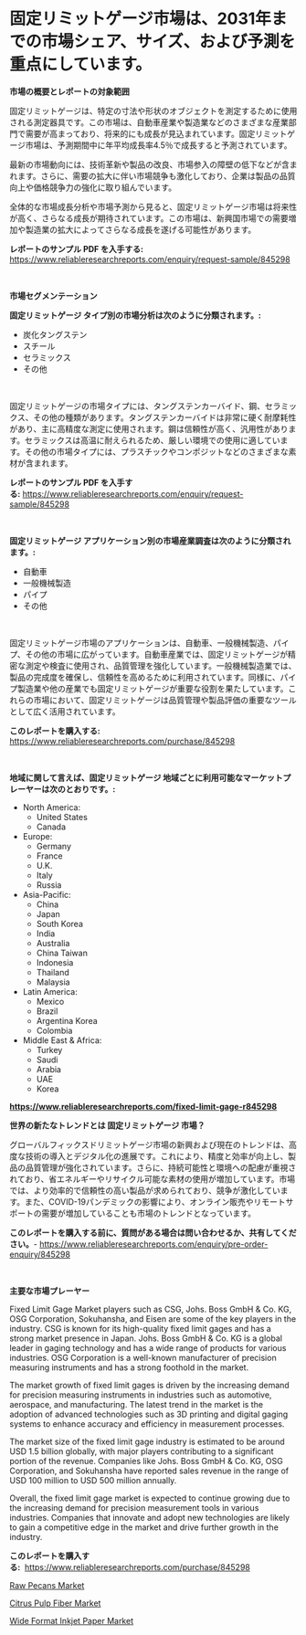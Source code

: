 <p><h1>固定リミットゲージ市場は、2031年までの市場シェア、サイズ、および予測を重点にしています。</h1></p><p><strong>市場の概要とレポートの対象範囲</strong></p>
<p><p>固定リミットゲージは、特定の寸法や形状のオブジェクトを測定するために使用される測定器具です。この市場は、自動車産業や製造業などのさまざまな産業部門で需要が高まっており、将来的にも成長が見込まれています。固定リミットゲージ市場は、予測期間中に年平均成長率4.5％で成長すると予測されています。</p><p>最新の市場動向には、技術革新や製品の改良、市場参入の障壁の低下などが含まれます。さらに、需要の拡大に伴い市場競争も激化しており、企業は製品の品質向上や価格競争力の強化に取り組んでいます。</p><p>全体的な市場成長分析や市場予測から見ると、固定リミットゲージ市場は将来性が高く、さらなる成長が期待されています。この市場は、新興国市場での需要増加や製造業の拡大によってさらなる成長を遂げる可能性があります。</p></p>
<p><strong>レポートのサンプル PDF を入手する:</strong> <a href="https://www.reliableresearchreports.com/enquiry/request-sample/845298">https://www.reliableresearchreports.com/enquiry/request-sample/845298</a></p>
<p>&nbsp;</p>
<p><strong>市場セグメンテーション</strong></p>
<p><strong>固定リミットゲージ タイプ別の市場分析は次のように分類されます。:</strong></p>
<p><ul><li>炭化タングステン</li><li>スチール</li><li>セラミックス</li><li>その他</li></ul></p>
<p>&nbsp;</p>
<p><p>固定リミットゲージの市場タイプには、タングステンカーバイド、鋼、セラミックス、その他の種類があります。タングステンカーバイドは非常に硬く耐摩耗性があり、主に高精度な測定に使用されます。鋼は信頼性が高く、汎用性があります。セラミックスは高温に耐えられるため、厳しい環境での使用に適しています。その他の市場タイプには、プラスチックやコンポジットなどのさまざまな素材が含まれます。</p></p>
<p><strong>レポートのサンプル PDF を入手する:</strong>&nbsp;<a href="https://www.reliableresearchreports.com/enquiry/request-sample/845298">https://www.reliableresearchreports.com/enquiry/request-sample/845298</a></p>
<p>&nbsp;</p>
<p><strong> 固定リミットゲージ アプリケーション別の市場産業調査は次のように分類されます。:</strong></p>
<p><ul><li>自動車</li><li>一般機械製造</li><li>パイプ</li><li>その他</li></ul></p>
<p>&nbsp;</p>
<p><p>固定リミットゲージ市場のアプリケーションは、自動車、一般機械製造、パイプ、その他の市場に広がっています。自動車産業では、固定リミットゲージが精密な測定や検査に使用され、品質管理を強化しています。一般機械製造業では、製品の完成度を確保し、信頼性を高めるために利用されています。同様に、パイプ製造業や他の産業でも固定リミットゲージが重要な役割を果たしています。これらの市場において、固定リミットゲージは品質管理や製品評価の重要なツールとして広く活用されています。</p></p>
<p><strong>このレポートを購入する:</strong>&nbsp; <a href="https://www.reliableresearchreports.com/purchase/845298">https://www.reliableresearchreports.com/purchase/845298</a></p>
<p>&nbsp;</p>
<p><strong>地域に関して言えば、固定リミットゲージ 地域ごとに利用可能なマーケットプレーヤーは次のとおりです。:</strong></p>
<p><ul>
    <li>
        North America:
        <ul>
            <li>United States</li>
            <li>Canada</li>
        </ul>
    </li>
    <li>
        Europe:
        <ul>
            <li>Germany</li>
            <li>France</li>
            <li>U.K.</li>
            <li>Italy</li>
            <li>Russia</li>
        </ul>
    </li>
    <li>
        Asia-Pacific:
        <ul>
            <li>China</li>
            <li>Japan</li>
            <li>South Korea</li>
            <li>India</li>
            <li>Australia</li>
            <li>China Taiwan</li>
            <li>Indonesia</li>
            <li>Thailand</li>
            <li>Malaysia</li>
        </ul>
    </li>
    <li>
        Latin America:
        <ul>
            <li>Mexico</li>
            <li>Brazil</li>
            <li>Argentina Korea</li>
            <li>Colombia</li>
        </ul>
    </li>
    <li>
        Middle East & Africa:
        <ul>
            <li>Turkey</li>
            <li>Saudi</li>
            <li>Arabia</li>
            <li>UAE</li>
            <li>Korea</li>
        </ul>
    </li>
    </ul></p>
<p><strong><a href="https://www.reliableresearchreports.com/fixed-limit-gage-r845298">https://www.reliableresearchreports.com/fixed-limit-gage-r845298</a></strong>&nbsp;</p>
<p><strong>世界の新たなトレンドとは 固定リミットゲージ 市場？</strong></p>
<p><p>グローバルフィックスドリミットゲージ市場の新興および現在のトレンドは、高度な技術の導入とデジタル化の進展です。これにより、精度と効率が向上し、製品の品質管理が強化されています。さらに、持続可能性と環境への配慮が重視されており、省エネルギーやリサイクル可能な素材の使用が増加しています。市場では、より効率的で信頼性の高い製品が求められており、競争が激化しています。また、COVID-19パンデミックの影響により、オンライン販売やリモートサポートの需要が増加していることも市場のトレンドとなっています。</p></p>
<p><strong>このレポートを購入する前に、質問がある場合は問い合わせるか、共有してください。</strong>- <a href="https://www.reliableresearchreports.com/enquiry/pre-order-enquiry/845298">https://www.reliableresearchreports.com/enquiry/pre-order-enquiry/845298</a></p>
<p>&nbsp;</p>
<p><strong>主要な市場プレーヤー</strong></p>
<p><p>Fixed Limit Gage Market players such as CSG, Johs. Boss GmbH & Co. KG, OSG Corporation, Sokuhansha, and Eisen are some of the key players in the industry. CSG is known for its high-quality fixed limit gages and has a strong market presence in Japan. Johs. Boss GmbH & Co. KG is a global leader in gaging technology and has a wide range of products for various industries. OSG Corporation is a well-known manufacturer of precision measuring instruments and has a strong foothold in the market.</p><p>The market growth of fixed limit gages is driven by the increasing demand for precision measuring instruments in industries such as automotive, aerospace, and manufacturing. The latest trend in the market is the adoption of advanced technologies such as 3D printing and digital gaging systems to enhance accuracy and efficiency in measurement processes.</p><p>The market size of the fixed limit gage industry is estimated to be around USD 1.5 billion globally, with major players contributing to a significant portion of the revenue. Companies like Johs. Boss GmbH & Co. KG, OSG Corporation, and Sokuhansha have reported sales revenue in the range of USD 100 million to USD 500 million annually.</p><p>Overall, the fixed limit gage market is expected to continue growing due to the increasing demand for precision measurement tools in various industries. Companies that innovate and adopt new technologies are likely to gain a competitive edge in the market and drive further growth in the industry.</p></p>
<p><strong>このレポートを購入する:</strong>&nbsp;&nbsp;<a href="https://www.reliableresearchreports.com/purchase/845298">https://www.reliableresearchreports.com/purchase/845298</a></p>
<p><p><a href="https://github.com/Chiragrp22/Market-Research-Report-List-4/blob/main/raw-pecans-market.md">Raw Pecans Market</a></p><p><a href="https://summer-dogwood-3e9.notion.site/Decoding-the-Citrus-Pulp-Fiber-Market-A-Deep-Dive-into-the-Latest-Market-Trends-Market-Segmentatio-43000f27f4554b1bbd1e43a499ff1c6d">Citrus Pulp Fiber Market</a></p><p><a href="https://forested-sushi-9b0.notion.site/Wide-Format-Inkjet-Paper-Market-Dynamics-2024-2031-Also-about-Its-Market-Trends-Projections-and-O-96326b7c1a6e4f248eb2e038e9ac6916">Wide Format Inkjet Paper Market</a></p></p>
